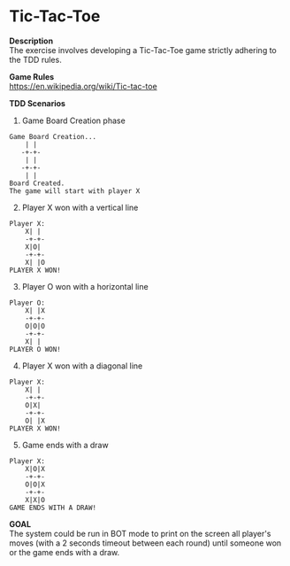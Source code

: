 
# Tic-Tac-Toe

**Description**  
The exercise involves developing a Tic-Tac-Toe game strictly adhering to the TDD rules. 

**Game Rules**  
https://en.wikipedia.org/wiki/Tic-tac-toe

**TDD Scenarios**  
1. Game Board Creation phase
```
Game Board Creation...
    | |
   -+-+-
    | |
   -+-+- 
    | |
Board Created.
The game will start with player X
```
2. Player X won with a vertical line
```
Player X:
    X| |
    -+-+-
    X|O|
    -+-+-
    X| |O
PLAYER X WON!
```
3. Player O won with a horizontal line
```
Player O:
    X| |X
    -+-+-
    O|O|O
    -+-+-
    X| |
PLAYER O WON!
```
4. Player X won with a diagonal line
```
Player X:
    X| |
    -+-+-
    O|X|
    -+-+-
    O| |X
PLAYER X WON!
```
5. Game ends with a draw
```
Player X:
    X|O|X
    -+-+-
    O|O|X
    -+-+-
    X|X|O
GAME ENDS WITH A DRAW!
```
**GOAL**  
The system could be run in BOT mode to print on the screen all player's moves (with a 2 seconds timeout between each round) until someone won or the game ends with a draw.
